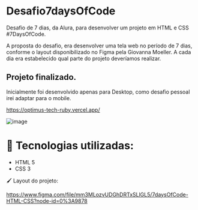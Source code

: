 # Desafio7daysOfCode
 Desafio de 7 dias, da Alura, para desenvolver um projeto em HTML e CSS #7DaysOfCode.
 
 A proposta do desafio, era desenvolver uma tela web no período de 7 dias, conforme o layout disponibilizado no Figma pela Giovanna Moeller.
 A cada dia era estabelecido qual parte do projeto deveríamos realizar.
 
## Projeto finalizado.
 Inicialmente foi desenvolvido apenas para Desktop, como desafio pessoal irei adaptar para o mobile.
 
 https://optimus-tech-ruby.vercel.app/
 
![image](https://user-images.githubusercontent.com/65188908/188928091-35198898-0e58-44b7-8948-6993f8460577.png)


# 🚀 Tecnologias utilizadas:
- HTML 5
- CSS 3

🖌️ Layout do projeto:

https://www.figma.com/file/mm3MLozvUDGhDRTxSLlGL5/7daysOfCode-HTML-CSS?node-id=0%3A9878

